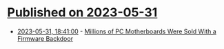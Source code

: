 # [Published on 2023-05-31](index.md)

* [2023-05-31, 18:41:00](https://it.slashdot.org/story/23/05/31/1813256/millions-of-pc-motherboards-were-sold-with-a-firmware-backdoor?utm_source=rss1.0mainlinkanon&utm_medium=feed) - [Millions of PC Motherboards Were Sold With a Firmware Backdoor](https://it.slashdot.org/story/23/05/31/1813256/millions-of-pc-motherboards-were-sold-with-a-firmware-backdoor?utm_source=rss1.0mainlinkanon&utm_medium=feed)
